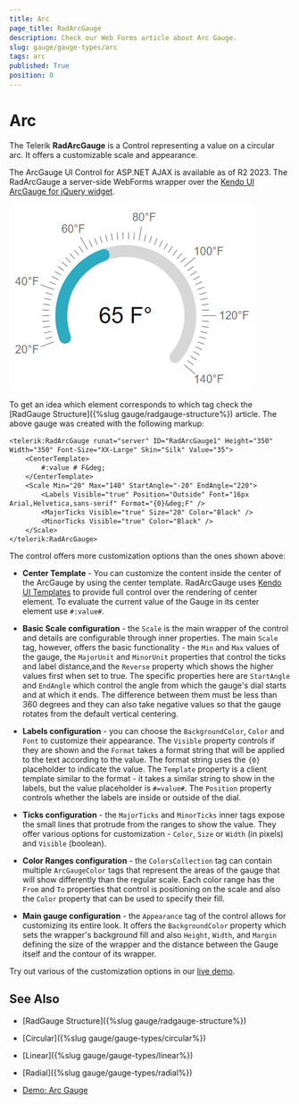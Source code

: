```yaml
---
title: Arc
page_title: RadArcGauge
description: Check our Web Forms article about Arc Gauge.
slug: gauge/gauge-types/arc
tags: arc
published: True
position: 0
---
```


# Arc

The Telerik **RadArcGauge** is a Control representing a value on a circular arc. It offers a customizable scale and appearance.

The ArcGauge UI Control for ASP.NET AJAX is available as of R2 2023. The RadArcGauge a server-side WebForms wrapper over the [Kendo UI ArcGauge for jQuery widget](https://docs.telerik.com/kendo-ui/controls/gauges/arcgauge/overview).

![gauge-arc-gauge-thermometer-example](images/gauge-arc-gauge-thermometer.png)

To get an idea which element corresponds to which tag check the [RadGauge Structure]({%slug gauge/radgauge-structure%}) article. The above gauge was created with the following markup:

````ASP.NET
<telerik:RadArcGauge runat="server" ID="RadArcGauge1" Height="350" Width="350" Font-Size="XX-Large" Skin="Silk" Value="35">
    <CenterTemplate>
        #:value # F&deg;
    </CenterTemplate>
    <Scale Min="20" Max="140" StartAngle="-20" EndAngle="220">
        <Labels Visible="true" Position="Outside" Font="16px Arial,Helvetica,sans-serif" Format="{0}&deg;F" />
        <MajorTicks Visible="true" Size="20" Color="Black" />
        <MinorTicks Visible="true" Color="Black" />
    </Scale>
</telerik:RadArcGauge>
````

The control offers more customization options than the ones shown above:

* **Center Template** - You can customize the content inside the center of the ArcGauge by using the center template.  RadArcGauge uses [Kendo UI Templates](https://docs.telerik.com/kendo-ui/framework/templates/overview) to provide full control over the rendering of center element. To evaluate the current value of the Gauge in its center element use `#:value#`.

* **Basic Scale configuration** - the `Scale` is the main wrapper of the control and details are configurable through inner properties. The main `Scale` tag, however, offers the basic functionality - the `Min` and `Max` values of the gauge, the `MajorUnit` and `MinorUnit` properties that control the ticks and label distance,and the `Reverse` property which shows the higher values first when set to true. The specific properties here are `StartAngle` and `EndAngle` which control the angle from which the gauge's dial starts and at which it ends. The difference between them must be less than 360 degrees and they can also take negative values so that the gauge rotates from the default vertical centering.

* **Labels configuration** - you can choose the `BackgroundColor`, `Color` and `Font` to customize their appearance. The `Visible` property controls if they are shown and the `Format` takes a format string that will be applied to the text according to the value. The format string uses the `{0}` placeholder to indicate the value. The `Template` property is a client template similar to the format - it takes a similar string to show in the labels, but the value placeholder is `#=value#`. The `Position` property controls whether the labels are inside or outside of the dial.

* **Ticks configuration** - the `MajorTicks` and `MinorTicks` inner tags expose the small lines that protrude from the ranges to show the value. They offer various options for customization - `Color`, `Size` or `Width` (in pixels) and `Visible` (boolean).

* **Color Ranges configuration** - the `ColorsCollection` tag can contain multiple `ArcGaugeColor` tags that represent the areas of the gauge that will show differently than the regular scale. Each color range has the `From` and `To` properties that control is positioning on the scale and also the `Color` property that can be used to specify their fill.

* **Main gauge configuration** - the `Appearance` tag of the control allows for customizing its entire look. It offers the `BackgroundColor` property which sets the wrapper's background fill and also `Height`, `Width`, and `Margin` defining the size of the wrapper and the distance between the Gauge itself and the contour of its wrapper.


Try out various of the customization options in our [live demo](https://demos.telerik.com/aspnet-ajax/gauge/examples/types/arcgauge/defaultcs.aspx).


## See Also

 * [RadGauge Structure]({%slug gauge/radgauge-structure%})
 
 * [Circular]({%slug gauge/gauge-types/circular%})

 * [Linear]({%slug gauge/gauge-types/linear%})

 * [Radial]({%slug gauge/gauge-types/radial%})

 * [Demo: Arc Gauge](https://demos.telerik.com/aspnet-ajax/gauge/examples/types/arcgauge/defaultcs.aspx)


